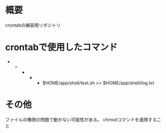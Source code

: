 # 概要
crontabの練習用リポジトリ

# crontabで使用したコマンド
* * * * * $HOME/app/shell/test.sh >> $HOME/app/shell/log.txt

# その他
ファイルの権限の問題で動かない可能性がある。
chmodコマンドを適用すること

